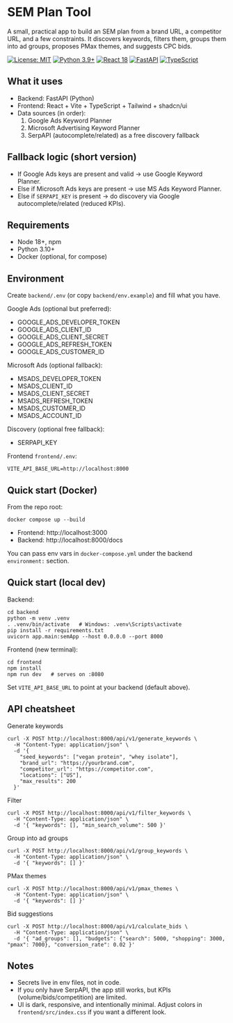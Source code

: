 # SEM Plan Tool

A small, practical app to build an SEM plan from a brand URL, a competitor URL, and a few constraints. It discovers keywords, filters them, groups them into ad groups, proposes PMax themes, and suggests CPC bids.

[![License: MIT](https://img.shields.io/badge/License-MIT-yellow.svg)](https://opensource.org/licenses/MIT)
[![Python 3.9+](https://img.shields.io/badge/python-3.9+-blue.svg)](https://www.python.org/downloads/)
[![React 18](https://img.shields.io/badge/React-18-blue.svg)](https://reactjs.org/)
[![FastAPI](https://img.shields.io/badge/FastAPI-0.100+-green.svg)](https://fastapi.tiangolo.com/)
[![TypeScript](https://img.shields.io/badge/TypeScript-5.0+-blue.svg)](https://www.typescriptlang.org/)

## What it uses
- Backend: FastAPI (Python)
- Frontend: React + Vite + TypeScript + Tailwind + shadcn/ui
- Data sources (in order):
  1) Google Ads Keyword Planner
  2) Microsoft Advertising Keyword Planner
  3) SerpAPI (autocomplete/related) as a free discovery fallback

## Fallback logic (short version)
- If Google Ads keys are present and valid → use Google Keyword Planner.
- Else if Microsoft Ads keys are present → use MS Ads Keyword Planner.
- Else if `SERPAPI_KEY` is present → do discovery via Google autocomplete/related (reduced KPIs).

## Requirements
- Node 18+, npm
- Python 3.10+
- Docker (optional, for compose)

## Environment
Create `backend/.env` (or copy `backend/env.example`) and fill what you have.

Google Ads (optional but preferred):
- GOOGLE_ADS_DEVELOPER_TOKEN
- GOOGLE_ADS_CLIENT_ID
- GOOGLE_ADS_CLIENT_SECRET
- GOOGLE_ADS_REFRESH_TOKEN
- GOOGLE_ADS_CUSTOMER_ID

Microsoft Ads (optional fallback):
- MSADS_DEVELOPER_TOKEN
- MSADS_CLIENT_ID
- MSADS_CLIENT_SECRET
- MSADS_REFRESH_TOKEN
- MSADS_CUSTOMER_ID
- MSADS_ACCOUNT_ID

Discovery (optional free fallback):
- SERPAPI_KEY

Frontend `frontend/.env`:
```
VITE_API_BASE_URL=http://localhost:8000
```

## Quick start (Docker)
From the repo root:
```
docker compose up --build
```
- Frontend: http://localhost:3000
- Backend:  http://localhost:8000/docs

You can pass env vars in `docker-compose.yml` under the backend `environment:` section.

## Quick start (local dev)
Backend:
```
cd backend
python -m venv .venv
. .venv/bin/activate   # Windows: .venv\Scripts\activate
pip install -r requirements.txt
uvicorn app.main:semApp --host 0.0.0.0 --port 8000
```

Frontend (new terminal):
```
cd frontend
npm install
npm run dev   # serves on :8080
```
Set `VITE_API_BASE_URL` to point at your backend (default above).

## API cheatsheet
Generate keywords
```
curl -X POST http://localhost:8000/api/v1/generate_keywords \
  -H "Content-Type: application/json" \
  -d '{
    "seed_keywords": ["vegan protein", "whey isolate"],
    "brand_url": "https://yourbrand.com",
    "competitor_url": "https://competitor.com",
    "locations": ["US"],
    "max_results": 200
  }'
```

Filter
```
curl -X POST http://localhost:8000/api/v1/filter_keywords \
  -H "Content-Type: application/json" \
  -d '{ "keywords": [], "min_search_volume": 500 }'
```

Group into ad groups
```
curl -X POST http://localhost:8000/api/v1/group_keywords \
  -H "Content-Type: application/json" \
  -d '{ "keywords": [] }'
```

PMax themes
```
curl -X POST http://localhost:8000/api/v1/pmax_themes \
  -H "Content-Type: application/json" \
  -d '{ "keywords": [] }'
```

Bid suggestions
```
curl -X POST http://localhost:8000/api/v1/calculate_bids \
  -H "Content-Type: application/json" \
  -d '{ "ad_groups": [], "budgets": {"search": 5000, "shopping": 3000, "pmax": 7000}, "conversion_rate": 0.02 }'
```

## Notes
- Secrets live in env files, not in code.
- If you only have SerpAPI, the app still works, but KPIs (volume/bids/competition) are limited.
- UI is dark, responsive, and intentionally minimal. Adjust colors in `frontend/src/index.css` if you want a different look.
